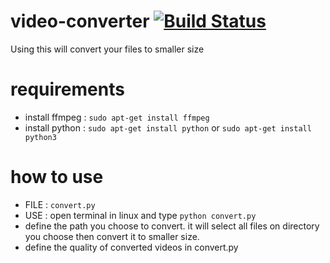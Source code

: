 # video-converter [![Build Status](https://travis-ci.org/nadysaptra/video-converter.svg?branch=master)](https://travis-ci.org/nadysaptra/video-converter)
Using this will convert your files to smaller size

# requirements
- install ffmpeg : `sudo apt-get install ffmpeg`
- install python : `sudo apt-get install python` or `sudo apt-get install python3`

# how to use
- FILE  : `convert.py`
- USE   : open terminal in linux and type `python convert.py`
- define the path you choose to convert. it will select all files on directory you choose then convert it to smaller size.
- define the quality of converted videos in convert.py

